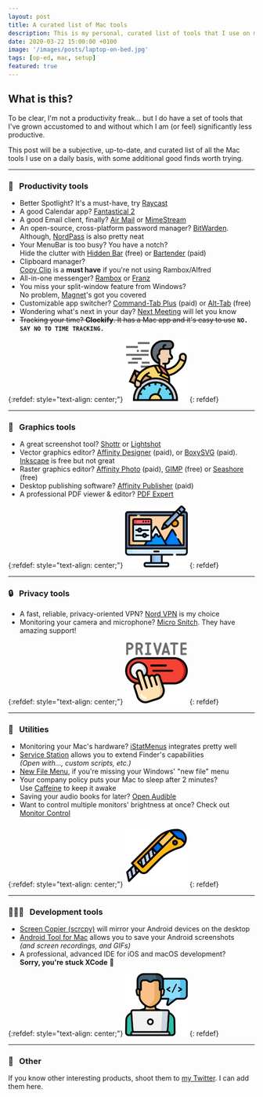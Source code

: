 ```yaml
---
layout: post
title: A curated list of Mac tools
description: This is my personal, curated list of tools that I use on my computers for my daily work
date: 2020-03-22 15:00:00 +0100
image: '/images/posts/laptop-on-bed.jpg'
tags: [op-ed, mac, setup]
featured: true
---
```


## What is this?

To be clear, I'm not a productivity freak… but I do have a set of tools that I've grown accustomed to and without which I am (or feel) significantly less productive.

This post will be a subjective, up-to-date, and curated list of all the Mac tools I use on a daily basis, with some additional good finds worth trying.

-----

### 🏃 &nbsp; Productivity tools

  - Better Spotlight? It's a must-have, try [Raycast](https://www.raycast.com/)
  - A good Calendar app? [Fantastical 2](https://flexibits.com/fantastical)
  - A good Email client, finally? [Air Mail](https://airmailapp.com) or [MimeStream](https://mimestream.com)
  - An open-source, cross-platform password manager? [BitWarden](https://bitwarden.com).  
    Although, [NordPass](https://nordpass.com) is also pretty neat
  - Your MenuBar is too busy? You have a notch?  
    Hide the clutter with [Hidden Bar](https://github.com/dwarvesf/hidden) (free) or [Bartender](https://www.macbartender.com/) (paid)
  - Clipboard manager?  
    [Copy Clip](https://fiplab.com/apps/copyclip-for-mac) is a **must have** if you're not using Rambox/Alfred
  - All-in-one messenger? [Rambox](https://rambox.app) or [Franz](https://meetfranz.com)
  - You miss your split-window feature from Windows?  
    No problem, [Magnet](https://apps.apple.com/de/app/magnet/id441258766?l=en&mt=12)'s got you covered
  - Customizable app switcher? [Command-Tab Plus](https://noteifyapp.com/command-tab-plus) (paid) or [Alt-Tab](https://github.com/lwouis/alt-tab-macos) (free)
  - Wondering what's next in your day? [Next Meeting](https://apps.apple.com/us/app/next-meeting/id1017470484?mt=12) will let you know
  - ~~Tracking your time? **Clockify**. It has a Mac app and it's easy to use~~
  **`NO. SAY NO TO TIME TRACKING.`**

{:refdef: style="text-align: center;"}
![Productivity](/images/posts/curated-mac-productivity.png)
{: refdef}

-----

### 🎨 &nbsp; Graphics tools

  - A great screenshot tool? [Shottr](https://shottr.cc) or [Lightshot](https://app.prntscr.com)
  - Vector graphics editor? [Affinity Designer](https://affinity.serif.com/en-us) (paid), or [BoxySVG](https://boxy-svg.com) (paid).  
    [Inkscape](https://inkscape.org) is free but not great
  - Raster graphics editor? [Affinity Photo](https://affinity.serif.com/en-us) (paid), [GIMP](https://www.gimp.org) (free) or [Seashore](https://apps.apple.com/de/app/seashore/id1448648921?l=en&mt=12) (free)
  - Desktop publishing software? [Affinity Publisher](https://affinity.serif.com/en-us) (paid)
  - A professional PDF viewer & editor? [PDF Expert](https://pdfexpert.com)

{:refdef: style="text-align: center;"}
![Graphics](/images/posts/curated-mac-graphics.png)
{: refdef}

-----

### 🔒 &nbsp; Privacy tools

  - A fast, reliable, privacy-oriented VPN? [Nord VPN](https://nordvpn.com) is my choice
  - Monitoring your camera and microphone? [Micro Snitch](https://www.obdev.at/products/microsnitch/index.html). They have amazing support!

{:refdef: style="text-align: center;"}
![Productivity](/images/posts/curated-mac-privacy.png)
{: refdef}

-----

### 👀 &nbsp; Utilities

  - Monitoring your Mac's hardware? [iStatMenus](https://bjango.com/mac/istatmenus) integrates pretty well
  - [Service Station](https://apps.apple.com/de/app/service-station/id1503136033?mt=12) allows you to extend Finder's capabilities  
    _(Open with…, custom scripts, etc.)_
  - [New File Menu](https://apps.apple.com/de/app/new-file-menu/id1064959555?mt=12), if you're missing your Windows' "new file" menu
  - Your company policy puts your Mac to sleep after 2 minutes?  
    Use [Caffeine](https://www.intelliscapesolutions.com/apps/caffeine) to keep it awake
  - Saving your audio books for later? [Open Audible](https://openaudible.org)
  - Want to control multiple monitors' brightness at once? Check out [Monitor Control](https://github.com/MonitorControl/MonitorControl#readme)

{:refdef: style="text-align: center;"}
![Utilities](/images/posts/curated-mac-utilities.png)
{: refdef}

-----

### 👨🏼‍💻 &nbsp; Development tools

  - [Screen Copier (scrcpy)](https://github.com/Genymobile/scrcpy#macos) will mirror your Android devices on the desktop
  - [Android Tool for Mac](https://github.com/mortenjust/androidtool-mac#download) allows you to save your Android screenshots  
    _(and screen recordings, and GIFs)_
  - A professional, advanced IDE for iOS and macOS development?  
  **Sorry, you're stuck XCode** 😬

{:refdef: style="text-align: center;"}
![Dev tools](/images/posts/curated-mac-development.png)
{: refdef}

-----

### 💬 &nbsp; Other

If you know other interesting products, shoot them to [my Twitter](https://twitter.com/milosmns). I can add them here.
